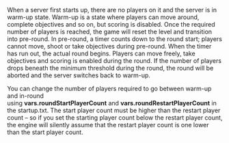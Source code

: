 When a server first starts up, there are no players on it and the server is in warm-up state. Warm-up is a state where players can move around, complete objectives and so on, but scoring is disabled. Once the required number of players is reached, the game will reset the level and transition into pre-round. In pre-round, a timer counts down to the round start; players cannot move, shoot or take objectives during pre-round. When the timer has run out, the actual round begins. Players can move freely, take objectives and scoring is enabled during the round. If the number of players drops beneath the minimum threshold during the round, the round will be aborted and the server switches back to warm-up.

You can change the number of players required to go between warm-up and in-round using **vars.roundStartPlayerCount** and **vars.roundRestartPlayerCount** in the startup.txt. The start player count must be higher than the restart player count – so if you set the starting player count below the restart player count, the engine will silently assume that the restart player count is one lower than the start player count.
